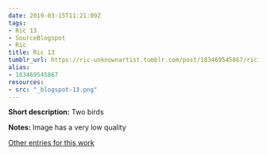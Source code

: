 ```yaml
---
date: 2019-03-15T11:21:09Z
tags:
- Ric 13
- SourceBlogspot
- Ric
title: Ric 13
tumblr_url: https://ric-unknownartist.tumblr.com/post/183469545867/ric13
alias:
- 183469545867
resources:
- src: "_blogspot-13.png"
---
```


**Short description:** Two birds

**Notes:** Image has a very low quality

[Other entries for this work](/tags/ric-13)

